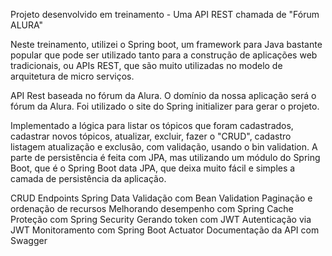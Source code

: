 
Projeto desenvolvido em treinamento - Uma API REST chamada de "Fórum ALURA"

Neste treinamento, utilizei o Spring boot, um framework para Java bastante popular que pode ser utilizado tanto para a construção de aplicações web tradicionais, ou APIs REST, que são muito utilizadas no modelo de arquitetura de micro serviços.


API Rest baseada no fórum da Alura. O domínio da nossa aplicação será o fórum da Alura. Foi utilizado o site do Spring initializer para gerar o projeto.

Implementado a lógica para listar os tópicos que foram cadastrados, cadastrar novos tópicos, atualizar, excluir, fazer o "CRUD", cadastro listagem atualização e exclusão, com validação, usando o bin validation. A parte de persistência é feita com JPA, mas utilizando um módulo do Spring Boot, que é o Spring Boot data JPA, que deixa muito fácil e simples a camada de persistência da aplicação.


CRUD 
Endpoints
Spring Data
Validação com Bean Validation
Paginação e ordenação de recursos
Melhorando desempenho com Spring Cache
Proteção com Spring Security
Gerando token com JWT
Autenticação via JWT
Monitoramento com Spring Boot Actuator
Documentação da API com Swagger

